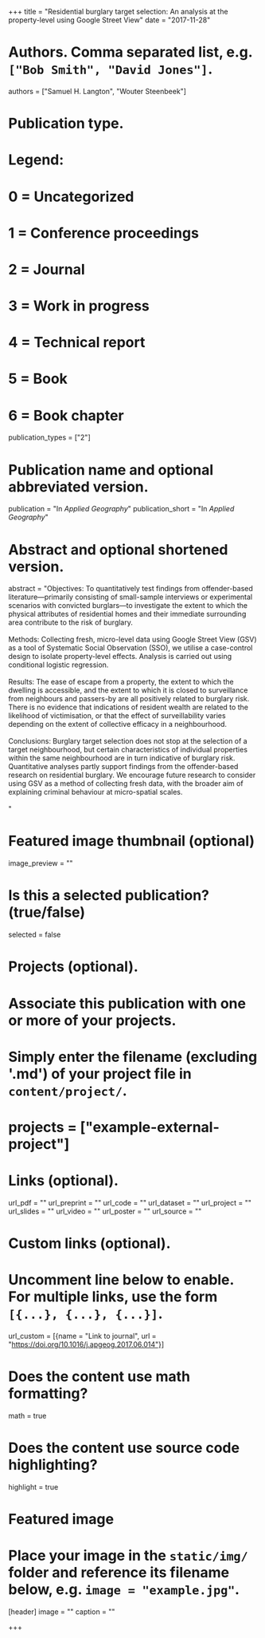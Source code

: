 +++
title = "Residential burglary target selection: An analysis at the property-level using Google Street View"
date = "2017-11-28"

# Authors. Comma separated list, e.g. `["Bob Smith", "David Jones"]`.
authors = ["Samuel H. Langton", "Wouter Steenbeek"]

# Publication type.
# Legend:
# 0 = Uncategorized
# 1 = Conference proceedings
# 2 = Journal
# 3 = Work in progress
# 4 = Technical report
# 5 = Book
# 6 = Book chapter
publication_types = ["2"]

# Publication name and optional abbreviated version.
publication = "In *Applied Geography*"
publication_short = "In *Applied Geography*"

# Abstract and optional shortened version.
abstract = "Objectives: To quantitatively test findings from offender-based literature—primarily consisting of small-sample interviews or experimental scenarios with convicted burglars—to investigate the extent to which the physical attributes of residential homes and their immediate surrounding area contribute to the risk of burglary.<br><br>Methods: Collecting fresh, micro-level data using Google Street View (GSV) as a tool of Systematic Social Observation (SSO), we utilise a case-control design to isolate property-level effects. Analysis is carried out using conditional logistic regression.<br><br>Results: The ease of escape from a property, the extent to which the dwelling is accessible, and the extent to which it is closed to surveillance from neighbours and passers-by are all positively related to burglary risk. There is no evidence that indications of resident wealth are related to the likelihood of victimisation, or that the effect of surveillability varies depending on the extent of collective efficacy in a neighbourhood.<br><br>Conclusions: Burglary target selection does not stop at the selection of a target neighbourhood, but certain characteristics of individual properties within the same neighbourhood are in turn indicative of burglary risk. Quantitative analyses partly support findings from the offender-based research on residential burglary. We encourage future research to consider using GSV as a method of collecting fresh data, with the broader aim of explaining criminal behaviour at micro-spatial scales.<br><br>"

# Featured image thumbnail (optional)
image_preview = ""

# Is this a selected publication? (true/false)
selected = false

# Projects (optional).
#   Associate this publication with one or more of your projects.
#   Simply enter the filename (excluding '.md') of your project file in `content/project/`.
# projects = ["example-external-project"]

# Links (optional).
url_pdf = ""
url_preprint = ""
url_code = ""
url_dataset = ""
url_project = ""
url_slides = ""
url_video = ""
url_poster = ""
url_source = ""

# Custom links (optional).
#   Uncomment line below to enable. For multiple links, use the form `[{...}, {...}, {...}]`.
url_custom = [{name = "Link to journal", url = "https://doi.org/10.1016/j.apgeog.2017.06.014"}]

# Does the content use math formatting?
math = true

# Does the content use source code highlighting?
highlight = true

# Featured image
# Place your image in the `static/img/` folder and reference its filename below, e.g. `image = "example.jpg"`.
[header]
image = ""
caption = ""

+++

<!-- More detail can easily be written here using *Markdown* and $\rm \LaTeX$ math code. -->
